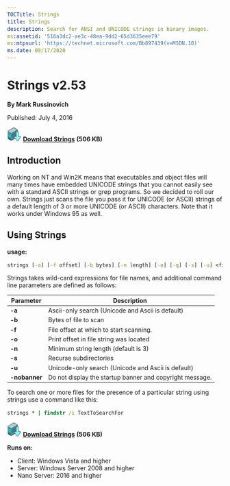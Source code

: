 ```yaml
--- 
TOCTitle: Strings
title: Strings
description: Search for ANSI and UNICODE strings in binary images.
ms:assetid: '516a3dc2-ae3c-48ea-9dd2-65d3635eee79'
ms:mtpsurl: 'https://technet.microsoft.com/Bb897439(v=MSDN.10)'
ms.date: 09/17/2020
---
```


# Strings v2.53

**By Mark Russinovich**

Published: July 4, 2016

[![Download](media/shared/Download_sm.png)](https://download.sysinternals.com/files/Strings.zip) [**Download Strings**](https://download.sysinternals.com/files/Strings.zip) **(506 KB)**

## Introduction

Working on NT and Win2K means that executables and object files will
many times have embedded UNICODE strings that you cannot easily see with
a standard ASCII strings or grep programs. So we decided to roll our
own. Strings just scans the file you pass it for UNICODE (or ASCII)
strings of a default length of 3 or more UNICODE (or ASCII) characters.
Note that it works under Windows 95 as well.

## Using Strings

**usage:**

```cmd
strings [-a] [-f offset] [-b bytes] [-n length] [-o] [-q] [-s] [-u] <file or directory>
```

Strings takes wild-card expressions for file names, and additional
command line parameters are defined as follows:

|Parameter  |Description  |
|---------|---------|
|  **-a**  | Ascii-only search (Unicode and Ascii is default) |
|  **-b**  | Bytes of file to scan |
|  **-f**  | File offset at which to start scanning. |
|  **-o**  | Print offset in file string was located |
|  **-n**  | Minimum string length (default is 3) |
|  **-s**  | Recurse subdirectories |
|  **-u**  | Unicode-only search (Unicode and Ascii is default) | 
|  **-nobanner**  | Do not display the startup banner and copyright message. |

To search one or more files for the presence of a particular string
using strings use a command like this:

```cmd
strings * | findstr /i TextToSearchFor
```

[![Download](media/shared/Download_sm.png)](https://download.sysinternals.com/files/Strings.zip) [**Download Strings**](https://download.sysinternals.com/files/Strings.zip) **(506 KB)**

**Runs on:**

- Client: Windows Vista and higher
- Server: Windows Server 2008 and higher
- Nano Server: 2016 and higher

